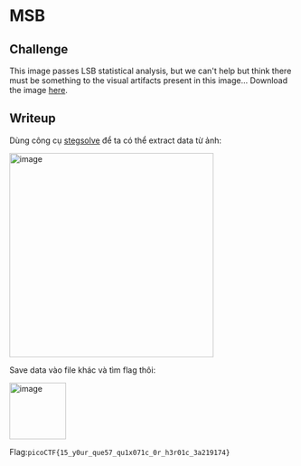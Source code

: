 # **MSB**
## **Challenge**
This image passes LSB statistical analysis, but we can't help but think there must be something to the visual artifacts present in this image...
Download the image [here](https://github.com/TITANs1506/CTF-Writeups/blob/main/PicoCTF%202023/Forensics/MSB/Ninja-and-Prince-Genji-Ukiyoe-Utagawa-Kunisada.flag.png).
## **Writeup**
Dùng công cụ [stegsolve](https://wiki.bi0s.in/steganography/stegsolve/) để ta có thể extract data từ ảnh:

<img width="361" alt="image" src="https://user-images.githubusercontent.com/42516564/228877865-c907577a-b60d-4ec9-9606-e4ec5c00d23b.png">

Save data vào file khác và tìm flag thôi:

<img width="100" alt="image" src="https://user-images.githubusercontent.com/42516564/228878376-490be715-365f-4048-8976-f713e7075c09.png">

Flag:`picoCTF{15_y0ur_que57_qu1x071c_0r_h3r01c_3a219174}`
